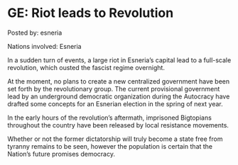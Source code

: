 # GE: Riot leads to Revolution

Posted by: esneria

Nations involved: Esneria

In a sudden turn of events, a large riot in Esneria’s capital lead to a full-scale revolution, which ousted the fascist regime overnight. 

At the moment, no plans to create a new centralized government have been set forth by the revolutionary group. The current provisional government lead by an underground democratic organization during the Autocracy have drafted some concepts for an Esnerian election in the spring of next year.

In the early hours of the revolution’s aftermath, imprisoned Bigtopians throughout the country have been released by local resistance movements.

Whether or not the former dictatorship will truly become a state free from tyranny remains to be seen, however the population is certain that the Nation’s future promises democracy.